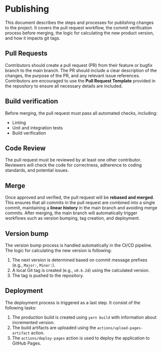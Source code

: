 # Publishing

This document describes the steps and processes for publishing changes to the
project. It covers the pull request workflow, the commit verification process
before merging, the logic for calculating the new product version, and how it
impacts git tags.

## Pull Requests

Contributors should create a pull request (PR) from their feature or bugfix
branch to the main branch. The PR should include a clear description of the
changes, the purpose of the PR, and any relevant issue references. Contributors
are encouraged to use the **Pull Request Template** provided in the repository
to ensure all necessary details are included.

## Build verification

Before merging, the pull request must pass all automated checks, including:

- Linting
- Unit and integration tests
- Build verification

## Code Review

The pull request must be reviewed by at least one other contributor. Reviewers
will check the code for correctness, adherence to coding standards, and
potential issues.

## Merge

Once approved and verified, the pull request will be **rebased and merged**.
This ensures that all commits in the pull request are combined into a single
commit, maintaining a **linear history** in the main branch and avoiding merge
commits. After merging, the main branch will automatically trigger workflows
such as version bumping, tag creation, and deployment.

## Version bump

The version bump process is handled automatically in the CI/CD pipeline. The
logic for calculating the new version is following:

1. The next version is determined based on commit message prefixes (e.g.,
   `Major:`, `Minor:`).
2. A local Git tag is created (e.g., `v0.6.24`) using the calculated version.
3. The tag is pushed to the repository.

## Deployment

The deployment process is triggered as a last step. It consist of the following
tasks:

1. The production build is created using `yarn build` with information about
   incremented version.
2. The build artifacts are uploaded using the `actions/upload-pages-artifact`
   action.
3. The `actions/deploy-pages` action is used to deploy the application to GitHub
   Pages.

